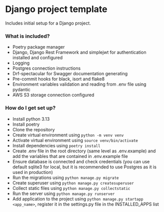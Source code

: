 # Django project template #

Includes initial setup for a Django project.

### What is included? ###

* Poetry package manager
* Django, Django Rest Framework and simplejwt for authentication installed and configured
* Logging
* Postgres connection instructions
* Drf-spectacular for Swagger documentation generating
* Pre-commit hooks for black, isort and flake8
* Environment variables validation and reading from .env file using pydantic
* AWS S3 storage connection configured

### How do I get set up? ###

* Install python 3.13
* Install poetry
* Clone the repository
* Create virtual environment using `python -m venv venv`
* Activate virtual environment using `source venv/bin/activate`
* Install dependencies using `poetry install`
* Create .env file in the root directory (same level as .env.example) and add the variables that are contained in .env.example file
* Ensure database is connected and check credentials (you can use default sqlite3 for local, but it is recommended to use Postgres as it is used in production)
* Run the migrations using `python manage.py migrate`
* Create superuser using `python manage.py createsuperuser`
* Collect static files using `python manage.py collectstatic`
* Run the server using `python manage.py runserver`
* Add application to the project using `python manage.py startapp <app_name>`, register it in the settings.py file in the INSTALLED_APPS list
